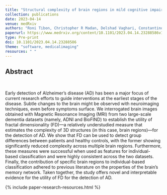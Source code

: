 ```yaml
---
title: "Structural complexity of brain regions in mild cognitive impairment and Alzheimers disease"
collection: publications
date: 2023-04-14
venue: medRxiv
authors: "Roni Tibon, Christopher R Madan, Delshad Vaghari, Constantino Carlos Reyes-Aldasoro"
paperurl: https://www.medrxiv.org/content/10.1101/2023.04.14.23288586v1
type: Pre-print
doi: 10.1101/2023.04.14.23288586
theme: "software, medicalimaging"
resources: " "
---
```

<h2> Abstract </h2>  <br>

Early detection of Alzheimer’s disease (AD) has been a major focus of current research efforts to guide interventions at the earliest stages of the disease. Subtle changes to the brain might be observed with neuroimaging techniques, even before symptoms surface. We interrogated brain images obtained with Magnetic Resonance Imaging (MRI) from two large-scale dementia datasets (namely, ADNI and BioFIND) to establish the utility of fractal dimensionality (FD)—a relatively understudied measure that estimates the complexity of 3D structures (in this case, brain regions)—for the detection of AD. We show that FD can be used to detect group differences between patients and healthy controls, with the former showing significantly reduced complexity across multiple brain regions. Furthermore, these measures were successful when used as features for individual-based classification and were highly consistent across the two datasets. Finally, the contribution of specific brain regions to individual-based classification adhered to previous literature on the properties of the brain’s memory network. Taken together, the study offers novel and interpretable evidence for the utility of FD for the detection of AD.

{% include paper-research-resources.html %}
